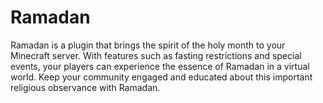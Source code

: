 # Ramadan
Ramadan is a plugin that brings the spirit of the holy month to your Minecraft server. With features such as fasting restrictions and special events, your players can experience the essence of Ramadan in a virtual world. Keep your community engaged and educated about this important religious observance with Ramadan.
